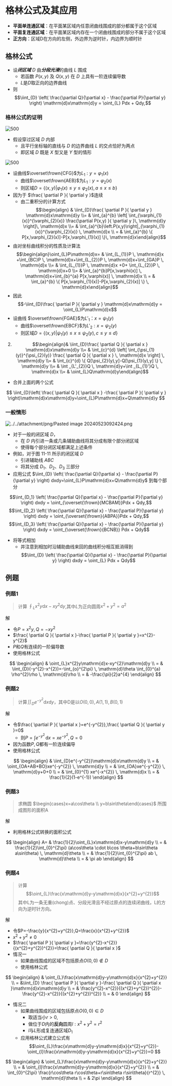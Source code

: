 # 格林公式及其应用

- **平面单连通区域**：在平面某区域内任意闭曲线围成的部分都属于这个区域
- **平面复连通区域**：在平面某区域内存在一个闭曲线围成的部分不属于这个区域
- **正方向**：区域D在方向的左侧，外边界为逆时针，内边界为顺时针

## 格林公式

- 设***闭区域*** $D$ 由***分段光滑***的曲线 $L$ 围成
	- 若函数 $P(x, y)$ 及 $Q(x, y)$ 在 $D$ 上具有一阶连续偏导数
	- $L$是$D$取正向的边界曲线
- 则$$\iint_{D} \left( \frac{\partial Q}{\partial x} - \frac{\partial P}{\partial y} \right) \mathrm{d}x\mathrm{d}y = \oint_{L} Pdx + Qdy,$$
### 格林公式的证明

![500](svg241030192501.svg)


- 假设穿过区域 $D$ 内部
	- 且平行坐标轴的直线与 $D$ 的边界曲线 $L$ 的交点恰好为两点
	- 即区域 $D$ 既是 $X$ 型又是 $Y$ 型的情形

![500](svg241030182521.svg)
- 设曲线$\overset\frown{CFG}$为$L_{1}:y=\varphi_{1}(x)$
	- 曲线$\overset\frown{AEB}$为$L_{1}:y=\varphi_{2}(x)$
	- 则区域$D =\{ (x,y)|\varphi_{1}(x)\leq y\leq\varphi_{2}(x),a\leq x\leq b \}$
- 因为于 $\frac{ \partial P }{ \partial y }$连续
	- 由二重积分的计算方式$$\begin{align} & \iint_{D}\frac{ \partial P }{ \partial y } \mathrm{d}x\mathrm{d}y  \\= & \int_{a}^{b} \left[ \int_{\varphi_{1}(x)}^{\varphi_{2}(x)} \frac{\partial P(x,y) }{ \partial y }\, \mathrm{d}y  \right]\, \mathrm{d}x  \\= & \int_{a}^{b}\left.P(x,y)\right|_{\varphi_{1}(x)}^{\varphi_{2}(x)} \, \mathrm{d}x \\
= & \int_{a}^{b} \{ P[x,\varphi_{2}(x)]-P[x,\varphi_{1}(x)] \}\, \mathrm{d}x\end{align}$$
- 由对坐标曲线积分的性质及计算法$$\begin{align}\oint_{L}P\mathrm{d}x= & \int_{L_{1}}P \, \mathrm{d}x +\int_{BC}P \, \mathrm{d}x+\int_{L_{2}}P \, \mathrm{d}x+\int_{GA}P \, \mathrm{d}x \\= &  \int_{L_{1}}P \, \mathrm{d}x +0+ \int_{L_{2}}P \, \mathrm{d}x+0 \\= &  \int_{a}^{b}P[x,\varphi(x)] \, \mathrm{d}x+\int_{b}^{a} P[x,\varphi(x)] \, \mathrm{d}x  \\
= & \int_{a}^{b} \{ P[x,\varphi_{1}(x)]-P[x,\varphi_{2}(x)] \} \, \mathrm{d}x\end{align}$$
- 因此$$-\iint_{D}\frac{ \partial P }{ \partial y } \mathrm{d}x\mathrm{d}y = \oint_{L}P\mathrm{d}x$$
- 设曲线 $\overset\frown{FGAE}$为$L'_{1}：x = \psi_1(y)$
	- 曲线$\overset\frown{EBCF}$为$L'_2:x = \psi_2(y)$
	- 则区域$D = \{(x, y) | \psi_1(y) \leq x \leq \psi_2(y), c \leq y \leq d\}$

2. $$\begin{align}& \iint_{D}\frac{ \partial Q }{ \partial x } \mathrm{d}x\mathrm{d}y \\= & \int_{c}^{d} \left[ \int_{\psi_{1}(y)}^{\psi_{2}(y)} \frac{ \partial Q }{ \partial x }  \, \mathrm{d}x  \right] \, \mathrm{d}y  \\= & \int_{c}^{d} \{ Q[\psi_{2}(y),y]-Q[\psi_{1}(y),y] \} \, \mathrm{d}y \\= & \int _{L'_{2}}Q \, \mathrm{d}y+\int _{L_{1}'}Q \, \mathrm{d}x  \\=  & \oint_{L}Q\mathrm{d}y\end{align}$$

- 合并上面的两个公式

$$
\iint_{D}\left( \frac{ \partial Q }{ \partial x } -\frac{ \partial P }{ \partial y }  \right)\mathrm{d}x\mathrm{d}y=\oint_{L}P\mathrm{d}x+Q\mathrm{d}y
$$

### 一般情形

![../../attachment/png/Pasted image 20240523092424.png](../../attachment/png/Pasted%20image%2020240523092424.png)

- 对于一般的闭区域 $D$，
	- 在 $D$ 内引进一条或几条辅助曲线将其分成有限个部分闭区域
	- 使得每个部分闭区域都满足上述条件
- 例如，对于图 11-11 所示的闭区域 $D$
	- 引进辅助线 $ABC$
	- 将其分成 $D_1$、$D_2$、$D_3$ 三部分
- 应用公式 $\iint_{D} \left( \frac{\partial Q}{\partial x} - \frac{\partial P}{\partial y} \right) dxdy=\oint_{L}P\mathrm{d}x+Q\mathrm{d}y$ 到每个部分

$$\int_{D_1} \left( \frac{\partial Q}{\partial x} - \frac{\partial P}{\partial y} \right) dxdy = \oint_{\overset{\frown}{MCBAM}}Pdx + Qdy,$$
$$\int_{D_2} \left( \frac{\partial Q}{\partial x} - \frac{\partial P}{\partial y} \right) dxdy = \oint_{\overset{\frown}{ABPA}}Pdx + Qdy,$$
$$\int_{D_3} \left( \frac{\partial Q}{\partial x} - \frac{\partial P}{\partial y} \right) dxdy = \oint_{\overset{\frown}{BCNB}} Pdx + Qdy$$

- 将等式相加
	- 并注意到相加时沿辅助曲线来回的曲线积分相互抵消得到
$$\iint_{D} \left( \frac{\partial Q}{\partial x} - \frac{\partial P}{\partial y} \right) dxdy = \oint_{L} Pdx + Qdy$$

## 例题

### 例题1

> 计算 $\oint_{L}x^{2}y\mathrm{d}x-xy^{2}\mathrm{d}y$,其中$L$为正向圆周$x^{2}+y^{2}=a^{2}$

解

- 令$P=x^{2}y,Q=-xy^{2}$
- $\frac{ \partial Q }{ \partial x }-\frac{ \partial P }{ \partial y }=x^{2}-y^{2}$
- $P$和$Q$有连续的一阶偏导数
- 使用格林公式

$$
\begin{align}
 & \oint_{L}x^{2}y\mathrm{d}x-xy^{2}\mathrm{d}y \\
 = & \iint_{D}(-y^{2}-x^{2})=-\int_{o}^{2\pi}  \, \mathrm{d}\theta \int_{0}^{a} \rho^{2}\rho \, \mathrm{d}\rho \\
=   & -\frac{\pi}{2}a^{4}
\end{align}
$$

### 例题2

> 计算$\iint_{D}e^{-y^{2}}\mathrm{d}x\mathrm{d}y$，其中D是以$O(0,0),A(1,1),B(0,1)$

解

- 令$\frac{ \partial P }{ \partial x }=e^{-y^{2}},\frac{ \partial Q }{ \partial y }=0$
  - 则$P=\int e^{-y^{2}} \, \mathrm{d}x=xe^{-y^{2}},Q=0$
- 因为函数$P,Q$都有一阶连续偏导
- 使用格林公式

$$
\begin{align}
 & \iint_{D}e^{-y^{2}}\mathrm{d}x\mathrm{d}y  \\
= & \oint_{OA+AB+BO}xe^{-y^{2}} \, \mathrm{d}y \\
= & \int_{OA}xe^{-y^{2}} \, \mathrm{d}y+0+0 \\
= & \int_{0}^{1} xe^{-x^{2}} \, \mathrm{d}x \\
=  & \frac{1}{2}(1-e^{-1})
\end{align}
$$

### 例题3

> 求椭圆 $\begin{cases}x=a\cos\theta \\ y=b\sin\theta\end{cases}$ 所围成图形的面积A

解

- 利用格林公式转换的面积公式

$$
\begin{align}
 A= & \frac{1}{2}\oint_{L}x\mathrm{d}x-y\mathrm{d}y \\
 = & \frac{1}{2}\int_{0}^{2\pi} (a\cos\theta \cdot b\cos \theta+b\sin\theta a\sin\theta) \, \mathrm{d}\theta \\
=  & \frac{1}{2}\int_{0}^{2\pi} ab \, \mathrm{d}\theta  \\
= & \pi ab
\end{align}
$$

### 例题4

> 计算 $$\oint_{L}\frac{x\mathrm{d}y-y\mathrm{d}x}{x^{2}+y^{2}}$$其中L为一条无重(chong)点、分段光滑且不经过原点的连续闭曲线，L的方向为逆时针方向。

解

- 令$P=-\frac{y}{x^{2}+y^{2}},Q=\frac{x}{x^{2}+y^{2}}$
- $x^{2}+y^{2}\neq 0$
- $\frac{ \partial P }{ \partial y }=\frac{y^{2}-x^{2}}{(x^{2}+y^{2})^{2}}=\frac{ \partial Q }{ \partial x }$
- 情况一
  - 如果曲线围成的区域不包括原点$O(0,0)\not\in D$
  - 使用格林公式

$$
\begin{align}
 & \oint_{L}\frac{x\mathrm{d}y-y\mathrm{d}x}{x^{2}+y^{2}} \\
= &\iint_{D} \frac{ \partial P }{ \partial y }-\frac{ \partial Q }{ \partial x }\mathrm{d}x\mathrm{d}y \\
= & \frac{y^{2}-x^{2}}{(x^{2}+y^{2})^{2}}-\frac{y^{2}-x^{2}}{(x^{2}+y^{2})^{2}} \\
= & 0
\end{align}
$$

- 情况二
  - 如果曲线围成的区域包括原点$O(0,0)\in D$
    - 取适当小$r>0$,
    - 做位于$D$内的**反向**圆周$l:x^{2}+y^{2}=r^{2}$
    - $l$与$L$形成复连通区域$D_{1}$
  - 应用格林公式建立公式有
$$\oint_{L}\frac{x\mathrm{d}y-y\mathrm{d}x}{x^{2}+y^{2}}-\oint_{l}\frac{x\mathrm{d}y-y\mathrm{d}x}{x^{2}+y^{2}}=0 $$

$$
\begin{align}
 & \oint_{L}\frac{x\mathrm{d}y-y\mathrm{d}x}{x^{2}+y^{2}}  \\
= &  \oint_{l}\frac{x\mathrm{d}y-y\mathrm{d}x}{x^{2}+y^{2}} \\
= & \int_{0}^{2\pi} \frac{r\cos\theta r\cos\theta+r\sin\theta r\sin\theta}{r^{2}} \, \mathrm{d}\theta  \\
= & 2\pi
\end{align}
$$
